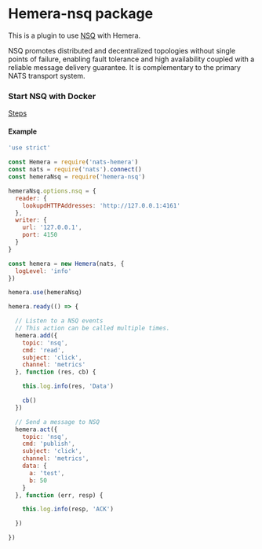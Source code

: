 # Hemera-nsq package

This is a plugin to use [NSQ](http://nsq.io/) with Hemera.

NSQ promotes distributed and decentralized topologies without single points of failure, enabling fault tolerance and high availability coupled with a reliable message delivery guarantee. It is complementary to the primary NATS transport system. 

### Start NSQ with Docker

[Steps](http://nsq.io/deployment/docker.html)

#### Example

```js
'use strict'

const Hemera = require('nats-hemera')
const nats = require('nats').connect()
const hemeraNsq = require('hemera-nsq')

hemeraNsq.options.nsq = {
  reader: {
    lookupdHTTPAddresses: 'http://127.0.0.1:4161'
  },
  writer: {
    url: '127.0.0.1',
    port: 4150
  }
}

const hemera = new Hemera(nats, {
  logLevel: 'info'
})

hemera.use(hemeraNsq)

hemera.ready(() => {

  // Listen to a NSQ events
  // This action can be called multiple times.
  hemera.add({
    topic: 'nsq',
    cmd: 'read',
    subject: 'click',
    channel: 'metrics'
  }, function (res, cb) {

    this.log.info(res, 'Data')

    cb()
  })

  // Send a message to NSQ
  hemera.act({
    topic: 'nsq',
    cmd: 'publish',
    subject: 'click',
    channel: 'metrics',
    data: {
      a: 'test',
      b: 50
    }
  }, function (err, resp) {

    this.log.info(resp, 'ACK')

  })

})
```
